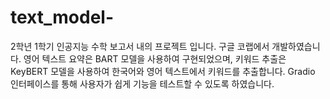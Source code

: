 # text_model-
2학년 1학기 인공지능 수학 보고서 내의 프로젝트 입니다. 구글 코랩에서 개발하였습니다. 영어 텍스트 요약은 BART 모델을 사용하여 구현되었으며, 키워드 추출은 KeyBERT 모델을 사용하여 한국어와 영어 텍스트에서 키워드를 추출합니다. Gradio 인터페이스를 통해 사용자가 쉽게 기능을 테스트할 수 있도록 하였습니다.
